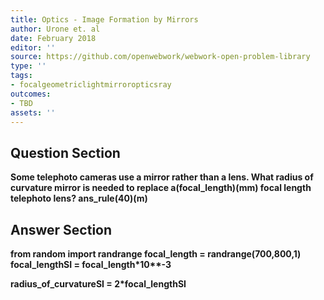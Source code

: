 ```yaml
---
title: Optics - Image Formation by Mirrors
author: Urone et. al
date: February 2018
editor: ''
source: https://github.com/openwebwork/webwork-open-problem-library
type: ''
tags:
- focalgeometriclightmirroropticsray
outcomes:
- TBD
assets: ''
---
```


## Question Section 

<b>
Some telephoto cameras use a mirror rather than a lens. What radius of curvature mirror is needed to replace a(focal_length)(mm) focal length telephoto lens?
ans_rule(40)(m)


## Answer Section

from random import randrange
focal_length = randrange(700,800,1)
focal_lengthSI = focal_length*10**-3

radius_of_curvatureSI = 2*focal_lengthSI